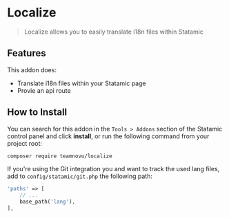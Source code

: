 # Localize

> Localize allows you to easily translate i18n files within Statamic

## Features

This addon does:

- Translate i18n files within your Statamic page
- Provie an api route

## How to Install

You can search for this addon in the `Tools > Addons` section of the Statamic control panel and click **install**, or run the following command from your project root:

``` bash
composer require teamnovu/localize
```

If you're using the Git integration you and want to track the used lang files,
add to `config/statamic/git.php` the following path:

```php
'paths' => [
    // ...
    base_path('lang'),
],
```
